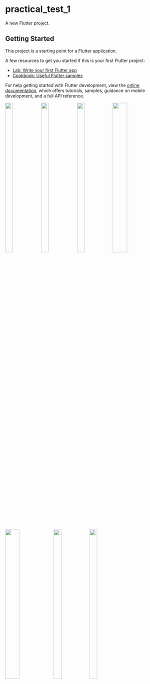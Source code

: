 # practical_test_1

A new Flutter project.

## Getting Started

This project is a starting point for a Flutter application.

A few resources to get you started if this is your first Flutter project:

- [Lab: Write your first Flutter app](https://docs.flutter.dev/get-started/codelab)
- [Cookbook: Useful Flutter samples](https://docs.flutter.dev/cookbook)

For help getting started with Flutter development, view the
[online documentation](https://docs.flutter.dev/), which offers tutorials,
samples, guidance on mobile development, and a full API reference.
<p>
 
  <img src = "https://user-images.githubusercontent.com/114208600/234185498-56b062a4-5329-4072-89d9-62bf41c78322.jpg" width=22% height=35%>
  <img src = "https://user-images.githubusercontent.com/114208600/234185509-2af3ebbe-75e8-4ecb-a379-0b5169e374ff.jpg" width=22% height=35%>
  <img src = "https://user-images.githubusercontent.com/114208600/234185522-7840458a-fdab-463d-ba00-272509113736.jpg" width=22% height=35%>
  <img src = "https://user-images.githubusercontent.com/114208600/234185640-f921f6bf-de5e-41de-8c27-0fe732fe8c05.png" width=30% height=35%>
  <img src = "https://user-images.githubusercontent.com/114208600/234185652-a0834551-7ced-45f4-aab9-6e3eac80d888.png" width=30% height=35%>
  <img src = "https://user-images.githubusercontent.com/114208600/234185662-54b4fb67-d399-4ab0-b99e-413778585e16.jpg" width=22% height=35%>
 <img src="https://user-images.githubusercontent.com/114208600/234186192-39a060ec-8f76-4e87-a837-dfde46445f5b.jpg" width=22% height=35%>
 
</p>

